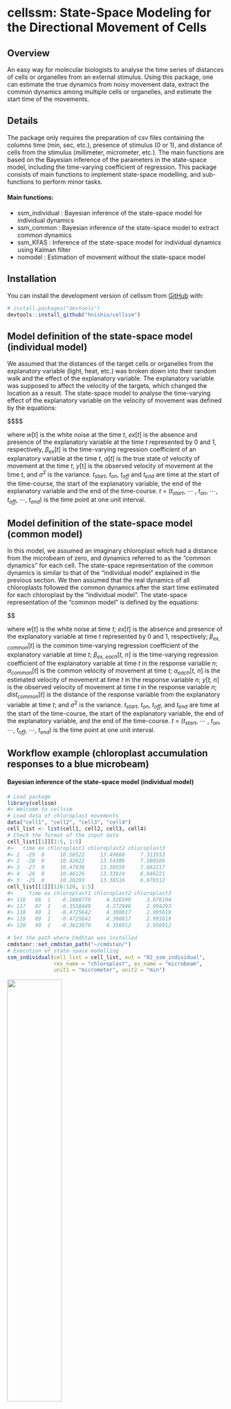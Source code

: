 
<!-- README.md is generated from README.Rmd. Please edit that file -->

# cellssm: State-Space Modeling for the Directional Movement of Cells

<!-- badges: start -->
<!-- badges: end -->

## Overview

An easy way for molecular biologists to analyse the time series of
distances of cells or organelles from an external stimulus. Using this
package, one can estimate the true dynamics from noisy movement data,
extract the common dynamics among multiple cells or organelles, and
estimate the start time of the movements.

## Details

The package only requires the preparation of csv files containing the
columns time (min, sec, etc.), presence of stimulus (0 or 1), and
distance of cells from the stimulus (millimeter, micrometer, etc.). The
main functions are based on the Bayesian inference of the parameters in
the state-space model, including the time-varying coefficient of
regression. This package consists of main functions to implement
state-space modelling, and sub-functions to perform minor tasks.

#### Main functions:

-   ssm_individual : Bayesian inference of the state-space model for
    individual dynamics
-   ssm_common : Bayesian inference of the state-space model to extract
    common dynamics
-   ssm_KFAS : Inference of the state-space model for individual
    dynamics using Kalman filter
-   nomodel : Estimation of movement without the state-space model

## Installation

You can install the development version of cellssm from
[GitHub](https://github.com/) with:

``` r
# install.packages("devtools")
devtools::install_github("hnishio/cellssm")
```

## Model definition of the state-space model (individual model)

We assumed that the distances of the target cells or organelles from the
explanatory variable (light, heat, etc.) was broken down into their
random walk and the effect of the explanatory variable. The explanatory
variable was supposed to affect the velocity of the targets, which
changed the location as a result. The state-space model to analyse the
time-varying effect of the explanatory variable on the velocity of
movement was defined by the equations:

\$\$\$\$

where *w*\[*t*\] is the white noise at the time *t*, *ex*\[*t*\] is the
absence and presence of the explanatory variable at the time *t*
represented by 0 and 1, respectively, $\beta$<sub>*ex*</sub>\[*t*\] is
the time-varying regression coefficient of an explanatory variable at
the time *t*, $\alpha$\[*t*\] is the true state of velocity of movement
at the time *t*, *y*\[t\] is the observed velocity of movement at the
time *t*, and $\sigma$<sup>2</sup> is the variance.
*t*<sub>*start*</sub>, *t*<sub>*on*</sub>, *t*<sub>*off*</sub> and
*t*<sub>*end*</sub> are time at the start of the time-course, the start
of the explanatory variable, the end of the explanatory variable and the
end of the time-course. *t* = (*t*<sub>*start*</sub>, ⋯ ,
*t*<sub>*on*</sub>, ⋯, *t*<sub>*off*</sub>, ⋯, *t*<sub>*end*</sub>) is
the time point at one unit interval.

## Model definition of the state-space model (common model)

In this model, we assumed an imaginary chloroplast which had a distance
from the microbeam of zero, and dynamics referred to as the “common
dynamics” for each cell. The state-space representation of the common
dynamics is similar to that of the “individual model” explained in the
previous section. We then assumed that the real dynamics of all
chloroplasts followed the common dynamics after the start time estimated
for each chloroplast by the “individual model”. The state-space
representation of the “common model” is defined by the equations:

\$\$

where *w*\[*t*\] is the white noise at time *t*; *ex*\[*t*\] is the
absence and presence of the explanatory variable at time *t* represented
by 0 and 1, respectively; $\beta$<sub>*ex, common*</sub>\[*t*\] is the
common time-varying regression coefficient of the explanatory variable
at time *t*; $\beta$<sub>*ex, each*</sub>\[*t, n*\] is the time-varying
regression coefficient of the explanatory variable at time *t* in the
response variable *n*; $\alpha$<sub>*common*</sub>\[*t*\] is the common
velocity of movement at time *t*; $\alpha$<sub>*each*</sub>\[*t, n*\] is
the estimated velocity of movement at time *t* in the response variable
*n*; *y*\[*t, n*\] is the observed velocity of movement at time *t* in
the response variable *n*; *dist*<sub>*common*</sub>\[*t*\] is the
distance of the response variable from the explanatory variable at time
*t*; and $\sigma$<sup>2</sup> is the variance. *t*<sub>*start*</sub>,
*t*<sub>*on*</sub>, *t*<sub>*off*</sub>, and *t*<sub>*end*</sub> are
time at the start of the time-course, the start of the explanatory
variable, the end of the explanatory variable, and the end of the
time-course. *t* = (*t*<sub>*start*</sub>, ⋯ , *t*<sub>*on*</sub>, ⋯,
*t*<sub>*off*</sub>, ⋯, *t*<sub>*end*</sub>) is the time point at one
unit interval.

## Workflow example (chloroplast accumulation responses to a blue microbeam)

#### Bayesian inference of the state-space model (individual model)

``` r
# Load package
library(cellssm)
#> Welcome to cellssm
# Load data of chloroplast movements
data("cell1", "cell2", "cell3", "cell4")
cell_list <- list(cell1, cell2, cell3, cell4)
# Check the format of the input data
cell_list[[1]][1:5, 1:5]
#>   time ex chloroplast1 chloroplast2 chloroplast3
#> 1  -29  0     10.56522     13.49660     7.313553
#> 2  -28  0     10.42622     13.54386     7.500186
#> 3  -27  0     10.47938     13.38559     7.662217
#> 4  -26  0     10.46126     13.33824     6.946221
#> 5  -25  0     10.28293     13.38516     6.870312
cell_list[[1]][116:120, 1:5]
#>     time ex chloroplast1 chloroplast2 chloroplast3
#> 116   86  1   -0.1888778     4.326590     3.076194
#> 117   87  1   -0.3558449     4.272946     2.994293
#> 118   88  1   -0.4725642     4.300817     2.995619
#> 119   89  1   -0.4725642     4.300817     2.995619
#> 120   90  1   -0.3623979     4.356912     2.958912
```

``` r
# Set the path where CmdStan was installed
cmdstanr::set_cmdstan_path("~/cmdstan/")
# Execution of state-space modelling
ssm_individual(cell_list = cell_list, out = "02_ssm_individual",
               res_name = "chloroplast", ex_name = "microbeam",
               unit1 = "micrometer", unit2 = "min")
```

<img src="man/figures/ssm_individual_cell1_chloroplast1.jpg" style="width:50.0%" />

This figure is an example of the output files: Bayesian inference of the
state-space model for a chloroplast in cell 1. The observed distance of
the chloroplast from the blue microbeam (first panel), the observed and
inferred velocity of movement (second panel), the inferred coefficient
of the blue microbeam (third panel), and the inferred random
fluctuations of the velocity (last panel) are shown. Dots, solid lines,
and shaded regions are the observed values, medians, and 95 % credible
intervals of the Bayesian inference, respectively. Orange solid lines
represent the start time estimated by the model. The shaded and light
regions represent the period without and with the explanatory variable
(a blue microbeam), respectively.

#### Robust linear regression (x: distance at time 0, y: coefficient of explanatory variable or velocity)

To test if the velocity of chloroplast movement during transport depends
on the distance from the blue microbeam at the start of irradiation,
repeated median regression can be performed.

``` r
# Load data
data("chloroplast_mvtime")
# Check the format of the input data
chloroplast_mvtime[1:5,]
#>   cell chloroplast start_time end_time move_time
#> 1    1           1          6       38        32
#> 2    1           2          7       52        45
#> 3    1           3          5       18        13
#> 4    1           4          8       41        33
#> 5    1           5          5       45        40
```

``` r
# Specify the path of the output directory of [ssm_individual] or [ssm_KFAS]
# Below, the path of the system files is specified to provide an example
ssm_file <- stringr::str_split(system.file("extdata", "individual_model.stan",
                                           package = "cellssm"), "/")[[1]]
ssm_path <- paste(ssm_file[-length(ssm_file)], collapse = "/")
# Linear regression
glist <- lm_dist_beta(cell_list = cell_list, mvtime = chloroplast_mvtime,
                      ssm_path = ssm_path,
                      ssm_method = "Bayes", res_name = "chloroplast",
                      ex_name = "microbeam", unit1 = "micrometer", unit2 = "min")
(glist[[1]] + labs(tag = "A")) + (glist[[2]] + labs(tag = "B")) + (glist[[3]] + labs(tag = "C")) + 
  (glist[[4]] + labs(tag = "D")) + (glist[[5]] + labs(tag = "E")) +
  patchwork::plot_layout(nrow = 2)
```

<img src="man/figures/individual_chloroplast_lm_dist_beta.jpg" style="width:100.0%" />

**A**–**E** Repeated median regression of the mean coefficient of
microbeam during the time course (**A**), the most negative coefficient
of microbeam (**B**), the standard deviation of coefficient of microbeam
(**C**), the mean velocity of movement (**D**), and the most negative
velocity of movement (**E**), against the distances of chloroplasts from
the blue microbeam at the start of irradiation. In **A**–**E**, dots,
solid lines and shaded regions are the observed values, regression lines
and 95% confidence intervals, respectively.

#### Estimation of the signal transfer speed by linear regression (x: start time, y: distance at time 0)

``` r
# Linear regression
glist <- lm_signal(cell_list = cell_list, mvtime = chloroplast_mvtime,
                   ex_name = "microbeam", unit1 = "micrometer", unit2 = "min")
glist[[1]] + glist[[2]] + glist[[3]] + glist[[4]] + glist[[5]] + glist[[6]] +
   patchwork::plot_layout(ncol = 3)
```

<img src="man/figures/individual_chloroplast_lm_signal.jpg" style="width:100.0%" />

Linear regression of the distance of chloroplast from a blue microbeam,
against the start time estimated by the Bayesian inference. The speed of
signal transfer was defined as the slope of regression lines. Dots,
solid lines and shaded regions are the observed values, regression lines
and 95% confidence intervals, respectively.

#### Bayesian inference of the state-space model (common model)

``` r
# Load data of chloroplast movements
data("cell1", "cell2", "cell3", "cell4", "chloroplast_mvtime")
cell_list <- list(cell1, cell2, cell3, cell4)
```

``` r
# Set the path where CmdStan was installed
cmdstanr::set_cmdstan_path("~/cmdstan/")
# Execution of state-space modelling
# With the data frame of the movement time. This is recommended.
ssm_common(cell_list = cell_list, mvtime = chloroplast_mvtime, out = "08_ssm_common",
          res_name = "chloroplast", ex_name = "microbeam",
          unit1 = "micrometer", unit2 = "min")
```

<img src="man/figures/ssm_common_cell1.jpg" style="width:50.0%" />

This figure is an example of the output files: Bayesian inference of the
state-space model assuming the common dynamics between chloroplasts for
cell 1. The estimated values of the distance of the chloroplast from the
blue microbeam (first panel), the velocity of movement (second panel),
the coefficient of the blue microbeam (third panel), and the random
fluctuations of the velocity (last panel) are shown. Solid lines and
shaded regions are the medians and 95 % credible intervals of the
Bayesian inference, respectively. The shaded and light regions represent
the period without and with the explanatory variable (a blue microbeam),
respectively.
